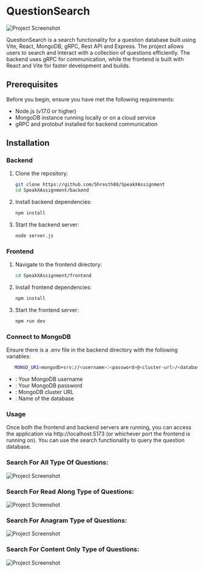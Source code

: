 # QuestionSearch

![Project Screenshot](https://github.com/user-attachments/assets/1196899d-3ede-4ecd-9268-5d2cdfc00bdd)


QuestionSearch is a search functionality for a question database built using Vite, React, MongoDB, gRPC, Rest API and Express. The project allows users to search and interact with a collection of questions efficiently. The backend uses gRPC for communication, while the frontend is built with React and Vite for faster development and builds.

## Prerequisites

Before you begin, ensure you have met the following requirements:

- Node.js (v17.0 or higher)
- MongoDB instance running locally or on a cloud service
- gRPC and protobuf installed for backend communication

## Installation

### Backend

1. Clone the repository:
   ```bash
   git clone https://github.com/Shresth88/SpeakXAssignment
   cd SpeakXAssignment/backend
2. Install backend dependencies:
   ```bash
   npm install
3. Start the backend server:
   ```bash
   node server.js

### Frontend
1. Navigate to the frontend directory:
   ```bash
   cd SpeakXAssignment/frontend
2. Install frontend dependencies:
   ```bash
   npm install
3. Start the frontend server:
   ```bash
   npm run dev


### Connect to MongoDB
Ensure there is a .env file in the backend directory with the following variables:
```bash
   MONGO_URI=mongodb+srv://<username>:<password>@<cluster-url>/<database-name>?retryWrites=true&w=majority
```

- <username>: Your MongoDB username
- <password>: Your MongoDB password
- <cluster-url>: MongoDB cluster URL
- <database-name>: Name of the database


### Usage
Once both the frontend and backend servers are running, you can access the application via http://localhost:5173 (or whichever port the frontend is running on). You can use the search functionality to query the question database.

### Search For All Type Of Questions: 

![Project Screenshot](https://github.com/user-attachments/assets/ec1736bb-bf45-4257-b52b-de40eab65144)

### Search For Read Along Type of Questions:
![Project Screenshot](https://github.com/user-attachments/assets/105b8761-37f1-4ef7-ae76-d048427e8604)

### Search For Anagram Type of Questions: 
![Project Screenshot](https://github.com/user-attachments/assets/020c4db0-ad4c-478e-9aeb-81d00778fccb)

### Search For Content Only Type of Questions:
![Project Screenshot](https://github.com/user-attachments/assets/d9c7be47-dc25-41da-8e9c-3f4cfa8f5ee1)
